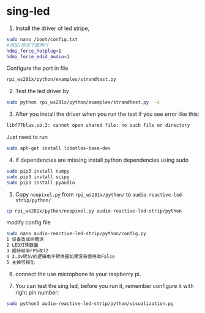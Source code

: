 # sing-led

1) Install the driver of led stripe,
```bash
sudo nano /boot/config.txt
#添加/修改下面两行
hdmi_force_hotplug=1
hdmi_force_edid_audio=1 
```

Configure the port in file
```bash
rpi_ws281x/python/examples/strandtest.py 
```
2) Test the led driver by 
```bash
sudo python rpi_ws281x/python/examples/strandtest.py  -c
```
3) After you install the driver when you run the test if you see error like this:
```bash
libf77blas.so.3: cannot open shared file: no such file or directory 
```
Just need to run
```bash
sudo apt-get install libatlas-base-dev
```

4) If dependencies are missing install python dependencies using sudo
```bash
sudo pip3 install numpy
sudo pip3 install scipy
sudo pip3 install pyaudio
```
5) Copy `neopixel.py` from `rpi_ws281x/python/` to `audio-reactive-led-strip/python/`
```bash
cp rpi_ws281x/python/neopixel.py audio-reactive-led-strip/python
```
modify config file
```bash
sudo nano audio-reactive-led-strip/python/config.py
1 设备改成树莓派
2 LED灯珠数量
3 期待帧率FPS改72
4 3.3v转5V的逻辑电平转换器如果没有使用改False
5 关掉可视化
```
6) connect the use microphone to your raspberry pi.

7) You can test the sing led, before you run it, remember configure it with right pin number:
```bash
sudo python3 audio-reactive-led-strip/python/visualization.py
```
